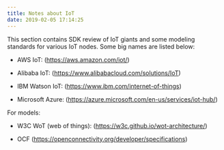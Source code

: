 ```yaml
---
title: Notes about IoT
date: 2019-02-05 17:14:25
---
```


This section contains SDK review of IoT giants and some modeling standards for various IoT nodes. Some big names are listed below:

* AWS IoT: (https://aws.amazon.com/iot/)

* Alibaba IoT: (https://www.alibabacloud.com/solutions/IoT)

* IBM Watson IoT: (https://www.ibm.com/internet-of-things)

* Microsoft Azure: (https://azure.microsoft.com/en-us/services/iot-hub/)

For models:

* W3C WoT (web of things): (https://w3c.github.io/wot-architecture/)

* OCF (https://openconnectivity.org/developer/specifications)
